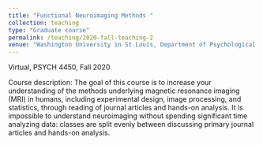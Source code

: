 ```yaml
---
title: "Functional Neuroimaging Methods "
collection: teaching
type: "Graduate course"
permalink: /teaching/2020-fall-teaching-2
venue: "Washington University in St.Louis, Department of Psychological and Brain Sciences, "
---
```

Virtual, PSYCH 4450, Fall 2020

Course description: The goal of this course is to increase your understanding of the methods underlying magnetic resonance imaging (MRI) in humans,
including experimental design, image processing, and statistics, through reading of journal articles and hands-on analysis. It is impossible to understand 
neuroimaging without spending significant time analyzing data: classes are split evenly between discussing primary journal articles and hands-on analysis. 

